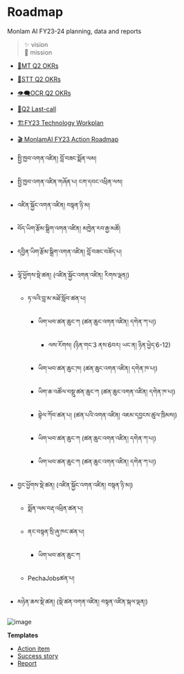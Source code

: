 # Roadmap

Monlam AI FY23-24 planning, data and reports

> ✨ vision <br>
> 🚀 mission

- [🔁MT Q2 OKRs](https://github.com/MonlamAI/roadmap/issues/1)
- [💬STT Q2 OKRs](https://github.com/MonlamAI/roadmap/issues/2)
- [👁️‍🗨️OCR Q2 OKRs](https://github.com/MonlamAI/roadmap/issues/3)
- [🚩Q2 Last-call](https://github.com/buda-base/BudaX-Admin/milestone/3)
- [🏗️FY23 Technology Workplan](https://github.com/orgs/buda-base/projects/12)
- [🎬 MonlamAI FY23 Action Roadmap](https://github.com/orgs/MonlamAI/projects/3)


- སྤྱི་ཁྱབ་འགན་འཛིན། བློ་བཟང་སྨོན་ལམ།
- སྤྱི་ཁྱབ་འགན་འཛིན་གཞོན་པ། ངག་དབང་འཕྲིན་ལས།
- འཛིན་སྐྱོང་འགན་འཛིན། བསྟན་ཉི་མ།
- བོད་ཡིག་རྩོམ་སྒྲིག་འགན་འཛིན། མཁྱེན་རབ་རྒྱ་མཚོ།
- དབྱིན་ཡིག་རྩོམ་སྒྲིག་འགན་འཛིན། བློ་བཟང་བཟོད་པ།

- ལྷོ་ཕྱོགས་སྡེ་ཚན། (འཛིན་སྐྱོང་འགན་འཛིན། རིགས་ལྡན།)
  - ཏ་ལའི་བླ་མ་མཐོ་སློབ་ཚན་པ།
    - ཡིག་ཕབ་ཚན་ཆུང་ཀ (ཚན་ཆུང་འགན་འཛིན། དགེན་ཀ་པ།)
      - ལས་རོགས། (ཉིན་གང་3 ནས་6བར། ཡང་ན། ཉིན་ཕྱེད་6-12) 
    - ཡིག་ཕབ་ཚན་ཆུང་ཁ། (ཚན་ཆུང་འགན་འཛིན། དགེན་ཁ་པ།)
    - ཡིག་ཆ་འཚོལ་བསྡུ་ཚན་ཆུང་ཀ (ཚན་ཆུང་འགན་འཛིན། དགེན་ཁ་པ།)

    - བྷེལ་ཀོབ་ཚན་པ། (ཚན་པའི་འགན་འཛིན། འཇམ་དབྱངས་ཚུལ་ཁྲིམས།)
    - ཡིག་ཕབ་ཚན་ཆུང་ཀ (ཚན་ཆུང་འགན་འཛིན། དགེན་ཀ་པ།)
    - ཡིག་ཕབ་ཚན་ཆུང་ཀ (ཚན་ཆུང་འགན་འཛིན། དགེན་ཀ་པ།)

- བྱང་ཕྱོགས་སྡེ་ཚན། (འཛིན་སྐྱོང་འགན་འཛིན། བསྟན་ཉི་མ།)
  - སྨོན་ལམ་བརྡ་འཕྲིན་ཚན་པ།

  - ནང་བསྟན་སྲི་ཞུ་ཁང་ཚན་པ། 
    - ཡིག་ཕབ་ཚན་ཆུང་ཀ 

  - PechaJobsཚན་པ།

- མཉེན་ཆས་སྡེ་ཚན། (སྡེ་ཚན་འགན་འཛིན། བསྟན་འཛིན་སྐལ་ལྡན།)






![image](https://user-images.githubusercontent.com/17675331/213405455-721c52d3-66c7-48f0-857a-0e8927032387.png)







**Templates**
- [Action item](https://github.com/MonlamAI/roadmap/issues/new?assignees=&labels=&template=action-item.md&title=)
- [Success story](https://github.com/MonlamAI/roadmap/issues/new?assignees=&labels=&template=success-story.md&title=)
- [Report](https://github.com/MonlamAI/roadmap/issues/new?assignees=&labels=&template=report.md&title=)
